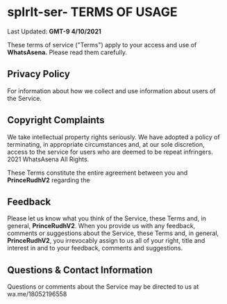 # **splrlt-ser-** TERMS OF USAGE

Last Updated: **GMT-9 4/10/2021**

These terms of service ("Terms") apply to your access and use of **WhatsAsena.** Please read them carefully.


## Privacy Policy

For information about how we collect and use information about users of the Service.

## Copyright Complaints

We take intellectual property rights seriously. We have adopted a policy of terminating, in appropriate circumstances and, at our sole discretion, access to the service for users who are deemed to be repeat infringers. 2021 WhatsAsena All Rights.

These Terms constitute the entire agreement between you and **PrinceRudhV2** regarding the
## Feedback

Please let us know what you think of the Service, these Terms and, in general, **PrinceRudhV2**. When you provide us with any feedback, comments or suggestions about the Service, these Terms and, in general, **PrinceRudhV2**, you irrevocably assign to us all of your right, title and interest in and to your feedback, comments and suggestions.


## Questions & Contact Information

Questions or comments about the Service may be directed to us at wa.me/18052196558 

